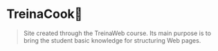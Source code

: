 

# TreinaCook🎂

> Site created through the TreinaWeb course. Its main purpose is to bring the student basic knowledge for structuring Web pages.
>
> 
